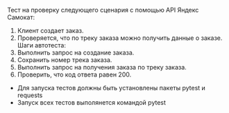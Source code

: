 Тест на проверку следующего сценария с помощью API Яндекс Самокат:
1. Клиент создает заказ.
2. Проверяется, что по треку заказа можно получить данные о заказе. 
Шаги автотеста:
1. Выполнить запрос на создание заказа. 
2. Сохранить номер трека заказа. 
3. Выполнить запрос на получения заказа по треку заказа. 
4. Проверить, что код ответа равен 200.

- Для запуска тестов должны быть установлены пакеты pytest и requests
- Запуск всех тестов выполянется командой pytest